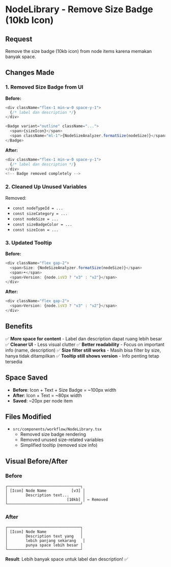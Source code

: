 # NodeLibrary - Remove Size Badge (10kb Icon)

## Request
Remove the size badge (10kb icon) from node items karena memakan banyak space.

## Changes Made

### 1. Removed Size Badge from UI
**Before:**
```typescript
<div className="flex-1 min-w-0 space-y-1">
  {/* label dan description */}
</div>

<Badge variant="outline" className="...">
  <span>{sizeIcon}</span>
  <span className="ml-1">{NodeSizeAnalyzer.formatSize(nodeSize)}</span>
</Badge>
```

**After:**
```typescript
<div className="flex-1 min-w-0 space-y-1">
  {/* label dan description */}
</div>
<!-- Badge removed completely -->
```

### 2. Cleaned Up Unused Variables
Removed:
- `const nodeTypeId = ...`
- `const sizeCategory = ...`  
- `const nodeSize = ...`
- `const sizeBadgeColor = ...`
- `const sizeIcon = ...`

### 3. Updated Tooltip
**Before:**
```typescript
<div className="flex gap-2">
  <span>Size: {NodeSizeAnalyzer.formatSize(nodeSize)}</span>
  <span>•</span>
  <span>Version: {node.isV3 ? "v3" : "v2"}</span>
</div>
```

**After:**
```typescript
<div className="flex gap-2">
  <span>Version: {node.isV3 ? "v3" : "v2"}</span>
</div>
```

## Benefits

✅ **More space for content** - Label dan description dapat ruang lebih besar
✅ **Cleaner UI** - Less visual clutter
✅ **Better readability** - Focus on important info (name, description)
✅ **Size filter still works** - Masih bisa filter by size, hanya tidak ditampilkan
✅ **Tooltip still shows version** - Info penting tetap tersedia

## Space Saved

- **Before**: Icon + Text + Size Badge = ~100px width
- **After**: Icon + Text = ~80px width
- **Saved**: ~20px per node item

## Files Modified

- `src/components/workflow/NodeLibrary.tsx`
  - Removed size badge rendering
  - Removed unused size-related variables
  - Simplified tooltip (removed size info)

## Visual Before/After

### Before
```
┌────────────────────────────────┐
│ [Icon] Node Name           [v3] │
│        Description text...      │
│                          [10kb] │ ← Removed
└────────────────────────────────┘
```

### After
```
┌────────────────────────────────┐
│ [Icon] Node Name               │
│        Description text yang   │
│        lebih panjang sekarang   │
│        punya space lebih besar │
└────────────────────────────────┘
```

**Result**: Lebih banyak space untuk label dan description! ✅


